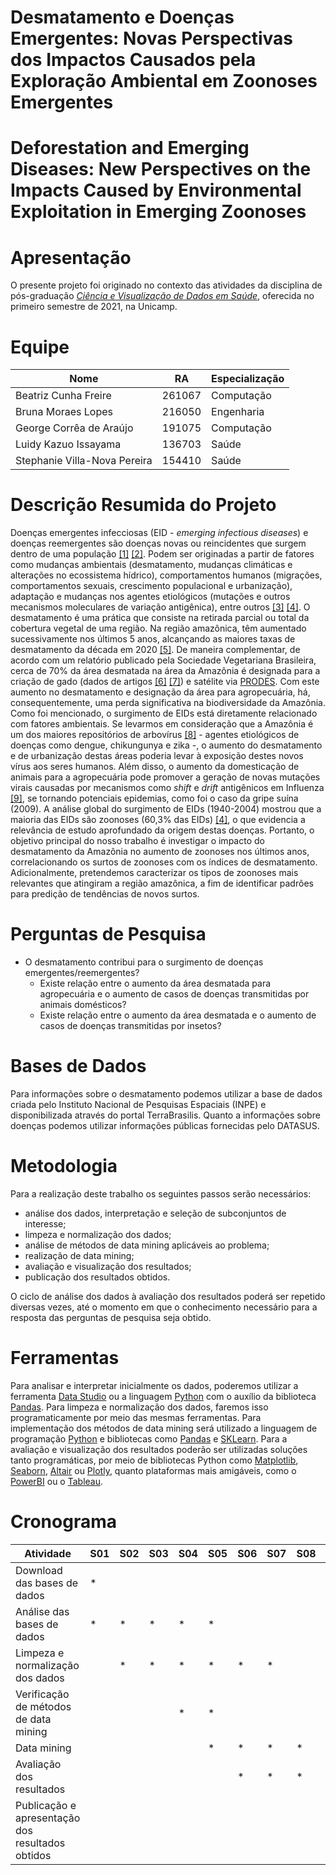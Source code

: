 # Desmatamento e Doenças Emergentes: Novas Perspectivas dos Impactos Causados pela Exploração Ambiental em Zoonoses Emergentes
# Deforestation and Emerging Diseases: New Perspectives on the Impacts Caused by Environmental Exploitation in Emerging Zoonoses

# Apresentação

O presente projeto foi originado no contexto das atividades da disciplina de pós-graduação [*Ciência e Visualização de Dados em Saúde*](https://github.com/datasci4health/home), oferecida no primeiro semestre de 2021, na Unicamp.

# Equipe
| Nome                         | RA     | Especialização |
|------------------------------|--------|----------------|
| Beatriz Cunha Freire         | 261067 | Computação |
| Bruna Moraes Lopes           | 216050 | Engenharia |
| George Corrêa de Araújo      | 191075 | Computação |
| Luidy Kazuo Issayama         | 136703 | Saúde |
| Stephanie Villa-Nova Pereira | 154410 | Saúde |

# Descrição Resumida do Projeto
Doenças emergentes infecciosas (EID - *emerging infectious diseases*) e doenças reemergentes são doenças novas ou reincidentes que surgem dentro de uma população [[1]](https://www.ncbi.nlm.nih.gov/pmc/articles/PMC2626828/) [[2]](https://www.ncbi.nlm.nih.gov/pmc/articles/PMC7096727/). Podem ser originadas a partir de fatores como mudanças ambientais (desmatamento, mudanças climáticas e alterações no ecossistema hídrico), comportamentos humanos (migrações, comportamentos sexuais, crescimento populacional e urbanização), adaptação e mudanças nos agentes etiológicos (mutações e outros mecanismos moleculares de variação antigênica), entre outros [[3]](https://www.ncbi.nlm.nih.gov/pmc/articles/PMC2626828/) [[4]](https://pubmed.ncbi.nlm.nih.gov/18288193/).
O desmatamento é uma prática que consiste na retirada parcial ou total da cobertura vegetal de uma região. Na região amazônica, têm aumentado sucessivamente nos últimos 5 anos, alcançando as maiores taxas de desmatamento da década em 2020 [[5]](https://www.nature.com/articles/s41559-020-01368-x). De maneira complementar, de acordo com um relatório publicado pela Sociedade Vegetariana Brasileira, cerca de 70% da área desmatada na área da Amazônia é designada para a criação de gado (dados de artigos [[6]](https://www.cifor.org/publications/pdf_files/media/Amazon.pdf) [[7]](https://iopscience.iop.org/article/10.1088/1748-9326/5/2/024002/pdf)) e satélite via [PRODES](http://www.obt.inpe.br/OBT/assuntos/programas/amazonia/prodes). Com este aumento no desmatamento e designação da área para agropecuária, há, consequentemente, uma perda significativa na biodiversidade da Amazônia.
 Como foi mencionado, o surgimento de EIDs está diretamente relacionado com fatores ambientais. Se levarmos em consideração que a Amazônia é um dos maiores repositórios de arbovírus [[8]](https://pesquisa.bvsalud.org/portal/resource/pt/lil-188336) - agentes etiológicos de doenças como dengue, chikungunya e zika -, o aumento do desmatamento e de urbanização destas áreas poderia levar à exposição destes novos vírus aos seres humanos. Além disso, o aumento da domesticação de animais para a agropecuária pode promover a geração de novas mutações virais causadas por mecanismos como *shift* e *drift* antigênicos em Influenza [[9]](https://www.ncbi.nlm.nih.gov/pmc/articles/PMC4942991/), se tornando potenciais epidemias, como foi o caso da gripe suína (2009). A análise global do surgimento de EIDs (1940-2004) mostrou que a maioria das EIDs são zoonoses (60,3% das EIDs) [[4]](https://pubmed.ncbi.nlm.nih.gov/18288193/), o que evidencia a relevância de estudo aprofundado da origem destas doenças. 
Portanto, o objetivo principal do nosso trabalho é investigar o impacto do desmatamento da Amazônia no aumento de zoonoses nos últimos anos, correlacionando os surtos de zoonoses com os índices de desmatamento. Adicionalmente, pretendemos caracterizar os tipos de zoonoses mais relevantes que atingiram a região amazônica, a fim de identificar padrões para predição de tendências de novos surtos.

# Perguntas de Pesquisa
- O desmatamento contribui para o surgimento de doenças emergentes/reemergentes?
  - Existe relação entre o aumento da área desmatada para agropecuária e o aumento de casos de doenças transmitidas por animais domésticos?
  - Existe relação entre o aumento da área desmatada e o aumento de casos de doenças transmitidas por insetos?

# Bases de Dados
Para informações sobre o desmatamento podemos utilizar a base de dados criada pelo Instituto Nacional de Pesquisas Espaciais (INPE) e disponibilizada através do portal TerraBrasilis. Quanto a informações sobre doenças podemos utilizar informações públicas fornecidas pelo DATASUS.

# Metodologia
Para a realização deste trabalho os seguintes passos serão necessários:
- análise dos dados, interpretação e seleção de subconjuntos de interesse;
- limpeza e normalização dos dados;
- análise de métodos de data mining aplicáveis ao problema;
- realização de data mining;
- avaliação e visualização dos resultados;
- publicação dos resultados obtidos.

O ciclo de análise dos dados à avaliação dos resultados poderá ser repetido diversas vezes, até o momento em que o conhecimento necessário para a resposta das perguntas de pesquisa seja obtido.

# Ferramentas
Para analisar e interpretar inicialmente os dados, poderemos utilizar a ferramenta [Data Studio](https://datastudio.google.com/) ou a linguagem [Python](https://www.python.org/) com o auxílio da biblioteca [Pandas](https://pandas.pydata.org/). Para limpeza e normalização dos dados, faremos isso programaticamente por meio das mesmas ferramentas. Para implementação dos métodos de data mining será utilizado a linguagem de programação [Python](https://www.python.org/) e bibliotecas como [Pandas](https://pandas.pydata.org/) e [SKLearn](https://scikit-learn.org/). Para a avaliação e visualização dos resultados poderão ser utilizadas soluções tanto programáticas, por meio de bibliotecas Python como [Matplotlib](https://matplotlib.org/), [Seaborn](https://seaborn.pydata.org/), [Altair](https://altair-viz.github.io/) ou [Plotly](https://plotly.com/python/), quanto plataformas mais amigáveis, como o [PowerBI](https://powerbi.microsoft.com/pt-br/) ou o [Tableau](https://www.tableau.com/pt-br).

# Cronograma
| Atividade                                         | S01 | S02 | S03 | S04 | S05 | S06 | S07 | S08 | S09 | S10 | S11 |
| ------------------------------------------------- | --- | --- | --- | --- | --- | --- | --- | --- | --- | --- | --- |
| Download das bases de dados                       |  *  |     |     |     |     |     |     |     |     |     |     |
| Análise das bases de dados                        |  *  |  *  |  *  |  *  |  *  |     |     |     |     |     |     |
| Limpeza e normalização dos dados                  |     |  *  |  *  |  *  |  *  |  *  |  *  |     |     |     |     |
| Verificação de métodos de data mining             |     |     |     |  *  |  *  |     |     |     |     |     |     |
| Data mining                                       |     |     |     |     |  *  |  *  |  *  |  *  |  *  |     |     |
| Avaliação dos resultados                          |     |     |     |     |     |  *  |  *  |  *  |  *  |     |     |
| Publicação e apresentação dos resultados obtidos  |     |     |     |     |     |     |     |     |     |  *  |  *  |

